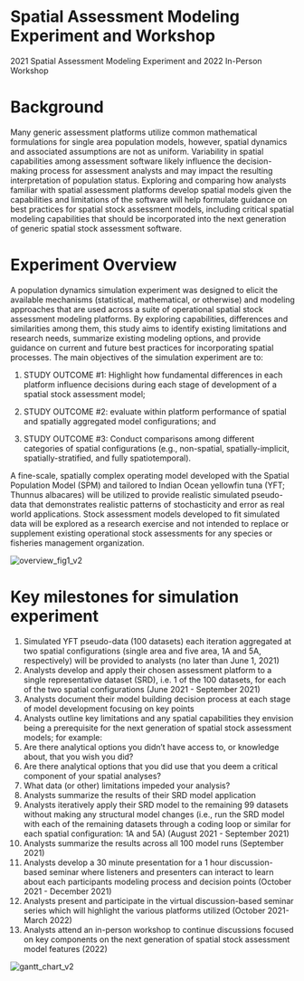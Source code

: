 # Spatial Assessment Modeling Experiment and Workshop
2021 Spatial Assessment Modeling Experiment and 2022 In-Person Workshop

# Background

Many generic assessment platforms utilize common mathematical formulations for single area population models, however, spatial dynamics and associated assumptions are not as uniform. Variability in spatial capabilities among assessment software likely influence the decision-making process for assessment analysts and may impact the resulting interpretation of population status.  Exploring and comparing how analysts familiar with spatial assessment platforms develop spatial models given the capabilities and limitations of the software will help formulate guidance on best practices for spatial stock assessment models, including critical spatial modeling capabilities that should be incorporated into the next generation of generic spatial stock assessment software.

# Experiment Overview

A population dynamics simulation experiment was designed to elicit the available mechanisms (statistical, mathematical, or otherwise) and modeling approaches that are used across a suite of operational spatial stock assessment modeling platforms. By exploring capabilities, differences and similarities among them, this study aims to identify existing limitations and research needs, summarize existing modeling options, and provide guidance on current and future best practices for incorporating spatial processes. The main objectives of the simulation experiment are to:

1.	STUDY OUTCOME #1: Highlight how fundamental differences in each platform influence decisions during each stage of development of a spatial stock assessment model; 

2.	STUDY OUTCOME #2: evaluate within platform performance of spatial and spatially aggregated model configurations; and 

3.	STUDY OUTCOME #3: Conduct comparisons among different categories of spatial configurations (e.g., non-spatial, spatially-implicit, spatially-stratified, and fully spatiotemporal). 

A fine-scale, spatially complex operating model developed with the Spatial Population Model (SPM) and tailored to Indian Ocean yellowfin tuna (YFT; Thunnus albacares) will be utilized to provide realistic simulated pseudo-data that demonstrates realistic patterns of stochasticity and error as real world applications. Stock assessment models developed to fit simulated data will be explored as a research exercise and not intended to replace or supplement existing operational stock assessments for any species or fisheries management organization. 

![overview_fig1_v2](https://user-images.githubusercontent.com/62513493/110580435-8926fb00-811d-11eb-952a-bbb1b19a6795.png)

# Key milestones for simulation experiment
1. Simulated YFT pseudo-data (100 datasets) each iteration aggregated at two spatial configurations (single area and five area, 1A and 5A, respectively) will be provided to analysts (no later than June 1, 2021)
1. Analysts develop and apply their chosen assessment platform to a single representative dataset (SRD), i.e. 1 of the 100 datasets, for each of the two spatial configurations  (June 2021 - September 2021)
1. Analysts document their model building decision process at each stage of model development focusing on key points 
1. Analysts outline key limitations and any spatial capabilities they envision being a prerequisite for the next generation of spatial stock assessment models; for example: 
1. Are there analytical options you didn’t have access to, or knowledge about, that you wish you did?
1. Are there analytical options that you did use that you deem a critical component of your spatial analyses?
1. What data (or other) limitations impeded your analysis?
1. Analysts summarize the results of their SRD model application
1. Analysts iteratively apply their SRD model to the remaining 99 datasets without making any structural model changes (i.e., run the SRD model with each of the remaining datasets through a coding loop or similar for each spatial configuration: 1A and 5A) (August 2021 - September 2021)
1. Analysts summarize the results across all 100 model runs  (September 2021)
1. Analysts develop a 30 minute presentation for a 1 hour discussion-based seminar where listeners and presenters can interact to learn about each participants modeling process and decision points (October 2021 - December 2021)
1. Analysts present and participate in the virtual discussion-based seminar series which will highlight the various platforms utilized (October 2021-March 2022)
1. Analysts attend an in-person workshop to continue discussions focused on key components on the next generation of spatial stock assessment model features (2022)

![gantt_chart_v2](https://user-images.githubusercontent.com/62513493/110581387-449c5f00-811f-11eb-97c9-024b4f8654a2.png)
